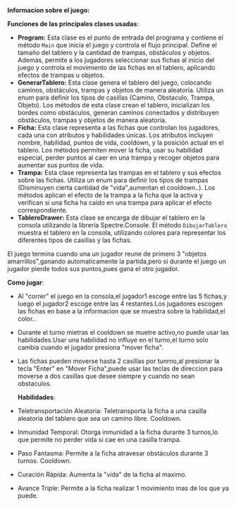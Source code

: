 **Informacion sobre el juego:**

**Funciones de las principales clases usadas**:

*   **Program:** Esta clase es el punto de entrada del programa y contiene el método `Main` que inicia el juego y controla el flujo principal. Define el tamaño del tablero y la cantidad de trampas, obstáculos y objetos. Además, permite a los jugadores seleccionar sus fichas al inicio del juego y controla el movimiento de las fichas en el tablero, aplicando efectos de trampas u objetos.
*   **GenerarTablero:** Esta clase genera el tablero del juego, colocando caminos, obstáculos, trampas y objetos de manera aleatoria. Utiliza un enum para definir los tipos de casillas (Camino, Obstaculo, Trampa, Objeto). Los métodos de esta clase crean el tablero, inicializan los bordes como obstáculos, generan caminos conectados y distribuyen obstáculos, trampas y objetos de manera aleatoria.
*   **Ficha:** Esta clase representa a las fichas que controlan los jugadores, cada una con atributos y habilidades únicas. Los atributos incluyen nombre, habilidad, puntos de vida, cooldown, y la posición actual en el tablero. Los métodos permiten mover la ficha, usar su habilidad especial, perder puntos al caer en una trampa y recoger objetos para aumentar sus puntos de vida.
*   **Trampa:** Esta clase representa las trampas en el tablero y sus efectos sobre las fichas. Utiliza un enum para definir los tipos de trampas (Disminuyen cierta cantidad de "vida",aumentan el cooldown..). Los métodos aplican el efecto de la trampa a la ficha que la activa y verifican si una ficha ha caído en una trampa para aplicar el efecto correspondiente.
*   **TableroDrawer:** Esta clase se encarga de dibujar el tablero en la consola utilizando la librería Spectre.Console. El método `DibujarTablero` muestra el tablero en la consola, utilizando colores para representar los diferentes tipos de casillas y las fichas.

El juego termina cuando una un jugador reune de primero  3 "objetos amarrillos",ganando automaticamente la partida,pero si durante el juego un jugador pierde todos sus puntos,pues gana el otro jugador.

**Como jugar**:
* Al "correr" el juego en la consola,el jugador1 escoge entre las 5 fichas,y luego el jugador2 escoge entre las 4 restantes.Los jugadores escogen las fichas en base a la informacion que se muestra sobre la habilidad,el color..
* Durante el turno mietras el cooldown se muetre activo,no puede usar las habilidades.Usar una habilidad no influye en el turno,el turno solo cambia cuando el jugador presiona "mover ficha".
* Las fichas pueden moverse hasta 2 casillas por tunrno,al presionar la tecla "Enter" en "Mover Ficha",puede usar las teclas de direccion para moverse a dos casillas que desee siempre y cuando no sean obstaculos.

  **Habilidades**:
* Teletransportación Aleatoria: Teletransporta la ficha a una casilla aleatoria del tablero que sea un camino libre. Cooldown.
* Inmunidad Temporal: Otorga inmunidad a la ficha durante 3 turnos,lo que permite no perder vida si cae en una casilla trampa.
* Paso Fantasma: Permite a la ficha atravesar obstáculos durante 3 turnos. Cooldown.
* Curación Rápida: Aumenta la "vida" de la ficha al maximo.
* Avance Triple: Permite a la ficha realizar 1 movimiento mas de los que ya puede. 
